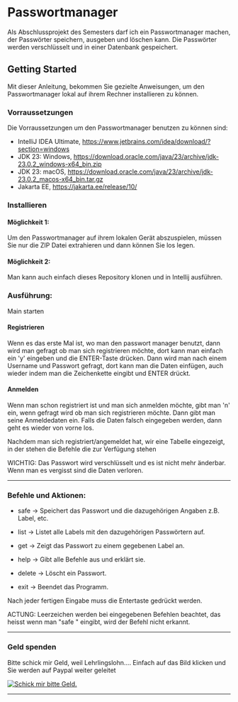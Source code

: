 # Passwortmanager

Als Abschlussprojekt des Semesters darf ich ein Passwortmanager machen, der Passwörter speichern, ausgeben und löschen kann. Die Passwörter werden verschlüsselt und in einer Datenbank gespeichert.


## Getting Started

Mit dieser Anleitung, bekommen Sie gezielte Anweisungen, um den Passwortmanager lokal auf ihrem Rechner installieren zu können.

### Vorraussetzungen

Die Vorraussetzungen um den Passwortmanager benutzen zu können sind: 

- IntelliJ IDEA Ultimate, https://www.jetbrains.com/idea/download/?section=windows
- JDK 23: Windows, https://download.oracle.com/java/23/archive/jdk-23.0.2_windows-x64_bin.zip
- JDK 23: macOS, https://download.oracle.com/java/23/archive/jdk-23.0.2_macos-x64_bin.tar.gz
- Jakarta EE, https://jakarta.ee/release/10/

### Installieren

#### Möglichkeit 1:

Um den Passwortmanager auf ihrem lokalen Gerät abszuspielen, müssen Sie nur die ZIP Datei extrahieren und dann können Sie los legen.


#### Möglichkeit 2:

Man kann auch einfach dieses Repository klonen und in Intellij ausführen.

### Ausführung:

Main starten

#### Registrieren
Wenn es das erste Mal ist, wo man den passwort manager benutzt, dann wird man gefragt ob man sich registrieren möchte, dort kann man einfach ein 'y' eingeben und die ENTER-Taste drücken.
Dann wird man nach einem Username und Passwort gefragt, dort kann man die Daten einfügen, auch wieder indem man die Zeichenkette eingibt und ENTER drückt.

#### Anmelden

Wenn man schon registriert ist und man sich anmelden möchte, gibt man 'n' ein, wenn gefragt wird ob man sich registrieren möchte.
Dann gibt man seine Anmeldedaten ein. Falls die Daten falsch eingegeben werden, dann geht es wieder von vorne los.

Nachdem man sich registriert/angemeldet hat, wir eine Tabelle eingezeigt, in der stehen die Befehle die zur Verfügung stehen

WICHTIG: Das Passwort wird verschlüsselt und es ist nicht mehr änderbar. Wenn man es vergisst sind die Daten verloren.

----------------------------------------------------------------------------------------------------------------
  
### Befehle und Aktionen:

- safe   ->  Speichert das Passwort und die dazugehörigen Angaben z.B. Label, etc.  

- list   ->  Listet alle Labels mit den dazugehörigen Passwörtern auf.              

- get    ->  Zeigt das Passwort zu einem gegebenen Label an.                        

- help   ->  Gibt alle Befehle aus und erklärt sie.                                 

- delete ->  Löscht ein Passwort.                                                   

- exit   ->  Beendet das Programm.                                                  

Nach jeder fertigen Eingabe muss die Entertaste gedrückt werden.

ACTUNG: Leerzeichen werden bei eingegebenen Befehlen beachtet, das heisst wenn man "safe " eingibt, wird der Befehl nicht erkannt.


---
### Geld spenden

Bitte schick mir Geld, weil Lehrlingslohn.... Einfach auf das Bild klicken und Sie werden auf Paypal weiter geleitet

<a href="https://www.paypal.com/ch/digital-wallet/send-receive-money/send-money" target="_blank"><img src="https://i.ytimg.com/vi/KMdjT9RTgqw/hqdefault.jpg" alt="Schick mir bitte Geld." style="height: auto !important;width: auto !important;" ></a>

---
